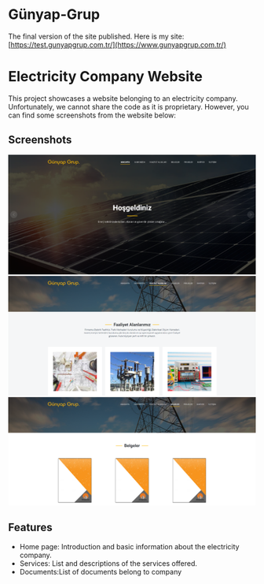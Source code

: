 # Günyap-Grup
The final version of the site published.
Here is my site: [https://test.gunyapgrup.com.tr/](https://www.gunyapgrup.com.tr/)

# Electricity Company Website
This project showcases a website belonging to an electricity company. Unfortunately, we cannot share the code as it is proprietary. However, you can find some screenshots from the website below:

## Screenshots

![Homepage](home.png)
![Services](services.png)
![Documents](documents.png)


## Features

- Home page: Introduction and basic information about the electricity company.
- Services: List and descriptions of the services offered.
- Documents:List of documents belong to company
